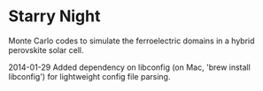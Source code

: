 # Starry Night

Monte Carlo codes to simulate the ferroelectric domains in a hybrid perovskite
solar cell.

2014-01-29
Added dependency on libconfig (on Mac, 'brew install libconfig') for
lightweight config file parsing.
